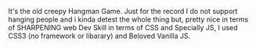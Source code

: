 It's the old creepy Hangman Game.
Just for the record I do not support hanging people and i kinda detest the whole thing but,
pretty nice in terms of SHARPENING web Dev Skill in terms of CSS and Specially JS,
I used CSS3 (no framework or libarary) and Beloved Vanilla JS.
